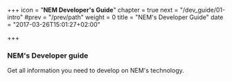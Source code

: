 +++
icon = "<b>NEM Developer's Guide</b>"
chapter = true
next = "/dev_guide/01-intro"
#prev = "/prev/path"
weight = 0
title = "NEM's Developer Guide"
date = "2017-03-26T15:01:27+02:00"

+++

### NEM's Developer guide

Get all information you need to develop on NEM's technology.
